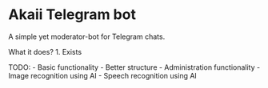 # Akaii Telegram bot
 A simple yet moderator-bot for Telegram chats.

What it does?
    1. Exists

 TODO:
    - Basic functionality
    - Better structure
    - Administration functionality
    - Image recognition using AI
    - Speech recognition using AI

